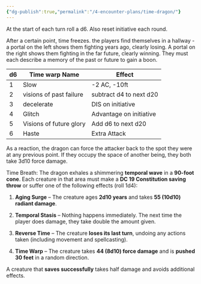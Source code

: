 ```yaml
---
{"dg-publish":true,"permalink":"/4-encounter-plans/time-dragon/"}
---
```


At the start of each turn roll a d6.
Also reset initiative each round.

After a certain point, time freezes. the players find themselves in a hallway - a portal on the left shows them fighting years ago, clearly losing. A portal on the right shows them fighting in the far future, clearly winning. They must each describe a memory of the past or future to gain a boon. 

| d6  | Time warp Name          | Effect                  |
| --- | ----------------------- | ----------------------- |
| 1   | Slow                    | -2 AC, -10ft            |
| 2   | visions of past failure | subtract d4 to next d20 |
| 3   | decelerate              | DIS on initiative       |
| 4   | Glitch                  | Advantage on initiative |
| 5   | Visions of future glory | Add d6 to next d20      |
| 6   | Haste                   | Extra Attack            |
As a reaction, the dragon can force the attacker back to the spot they were at any previous point. If they occupy the space of another being, they both take 3d10 force damage. 

Time Breath:
The dragon exhales a shimmering **temporal wave** in a **90-foot cone**. Each creature in that area must make a **DC 19 Constitution saving throw** or suffer one of the following effects (roll 1d4):

1. **Aging Surge** – The creature ages **2d10 years** and takes **55 (10d10) radiant damage**.

2. **Temporal Stasis** – Nothing happens immediately. The next time the player does damage, they take double the amount given.

3. **Reverse Time** – The creature **loses its last turn**, undoing any actions taken (including movement and spellcasting).

4. **Time Warp** – The creature takes **44 (8d10) force damage** and is **pushed 30 feet** in a random direction.

  

A creature that **saves successfully** takes half damage and avoids additional effects.